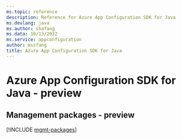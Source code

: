 ```yaml
---
ms.topic: reference
description: Reference for Azure App Configuration SDK for Java
ms.devlang: java
ms.author: shafang
ms.data: 10/13/2022
ms.service: appconfiguration
author: mssfang
title: Azure App Configuration SDK for Java
---
```

# Azure App Configuration SDK for Java - preview

## Management packages - preview
[!INCLUDE [mgmt-packages](app-configuration-mgmt-index.md)]